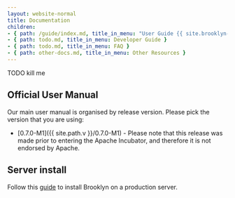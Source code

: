 ```yaml
---
layout: website-normal
title: Documentation
children:
- { path: /guide/index.md, title_in_menu: "User Guide {{ site.brooklyn-stable-version }}" }
- { path: todo.md, title_in_menu: Developer Guide }
- { path: todo.md, title_in_menu: FAQ }
- { path: other-docs.md, title_in_menu: Other Resources }
---
```


TODO kill me

## Official User Manual

Our main user manual is organised by release version. Please pick the version that you are using:

- [0.7.0-M1]({{ site.path.v }}/0.7.0-M1) -
  Please note that this release was made prior to entering the Apache Incubator,
  and therefore it is not endorsed by Apache.

## Server install
Follow this [guide](documentation/install-on-server.html) to install Brooklyn on a production server.
